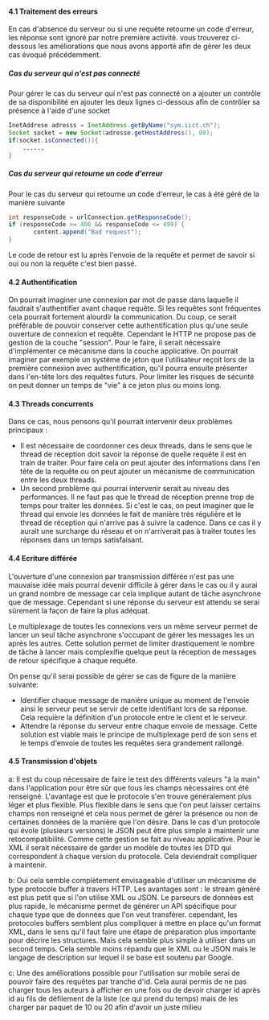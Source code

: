 #### 4.1 Traitement des erreurs

En cas d'absence du serveur ou si une requête retourne un code d'erreur, les réponse sont ignoré par notre première activité. vous trouverez ci-dessous les améliorations que nous avons apporté afin de gérer les deux cas évoqué précédemment.

##### Cas du serveur qui n'est pas connecté

Pour gérer le cas du serveur qui n'est pas connecté on a ajouter un contrôle de sa disponibilité en ajouter les deux lignes ci-dessous afin de contrôler sa présence à l'aide d'une socket

```java
InetAddrese adresss = InetAddress.getByName("sym.iict.ch");
Socket socket = new Socket(adresse.getHostAddress(), 80);
if(socket.isConnected()){
    ......
}
```

##### Cas du serveur qui retourne un code d'erreur

Pour le cas du serveur qui retourne un code d'erreur, le cas à été géré de la manière suivante

```java
int responseCode = urlConnection.getResponseCode();
if (responseCode >= 400 && responseCode <= 499) {
       content.append("Bad request");
}
```

Le code de retour est lu après l'envoie de la requête et permet de savoir si oui ou non la requête c'est bien passé.

#### 4.2 Authentification

On pourrait imaginer une connexion par mot de passe dans laquelle il faudrait s'authentifier avant chaque requête. Si les requêtes sont fréquentes cela pourrait fortement alourdir la communication. Du coup, ce serait préférable de pouvoir conserver cette authentification plus qu'une seule ouverture de connexion et requête. Cependant le HTTP ne propose pas de gestion de la couche "session". Pour le faire, il serait nécessaire d'implémenter ce mécanisme dans la couche applicative. On pourrait imaginer par exemple un système de jeton que l’utilisateur reçoit lors de la première connexion avec authentification, qu'il pourra ensuite présenter dans l'en-tête lors des requêtes futurs. Pour limiter les risques de sécurité on peut donner un temps de "vie" à ce jeton plus ou moins long.

#### 4.3 Threads concurrents

Dans ce cas, nous pensons qu'il pourrait intervenir deux problèmes principaux :

- Il est nécessaire de coordonner ces deux threads, dans le sens que le thread de réception doit savoir la réponse de quelle requête il est en train de traiter. Pour faire cela on peut ajouter des informations dans l'en tête de la requête ou on peut ajouter un mécanisme de communication entre les deux threads.
- Un second problème qui pourrai intervenir serait au niveau des performances. Il ne faut pas que le thread de réception prenne trop de temps pour traiter les données. Si c'est le cas, on peut imaginer que le thread qui envoie les données le fait de manière très régulière et le thread de réception qui n'arrive pas à suivre la cadence. Dans ce cas il y aurait une surcharge du réseau et on n'arriverait pas à traiter toutes les réponses dans un temps satisfaisant.

#### 4.4 Ecriture différée

L'ouverture d'une connexion par transmission différée n'est pas une mauvaise idée mais pourrai devenir difficile à gérer dans le cas ou il y aurai un grand nombre de message car cela implique autant  de tâche asynchrone que de message. Cependant si une réponse du serveur est attendu se serai sûrement la façon de faire la plus adéquat.

Le multiplexage de toutes les connexions vers un même serveur permet de lancer un seul tâche asynchrone s'occupant de gérer les messages les un après les autres. Cette solution permet de limiter drastiquement le nombre de tâche à lancer mais complexifie quelque peut la réception de messages de  retour spécifique à chaque requête.

On pense qu'il serai possible de gérer se cas de figure de la manière suivante:

- Identifier chaque message de manière unique au moment de l'envoie ainsi le serveur peut se servir de cette identifiant lors de sa réponse. Cela requière la définition d'un protocole entre le client et le serveur. 
- Attendre la réponse du serveur entre chaque envoie de message. Cette solution est viable mais le principe de multiplexage perd de son sens et le temps d'envoie de toutes les requêtes sera grandement rallongé.

#### 4.5 Transmission d'objets

a: Il est du coup nécessaire de faire le test des différents valeurs "à la main" dans l'application pour être sûr que tous les champs nécessaires ont été renseigné. L'avantage est que le protocole s'en trouve généralement plus léger et plus flexible. Plus flexible dans le sens que l'on peut laisser certains champs non renseigné et cela nous permet de gérer la présence ou non de certaines données de la manière que l'on désire. Dans le cas d'un protocole qui évole (plusieurs versions) le JSON peut être plus simple à maintenir une retocompatibilité. Comme cette gestion se fait au niveau applicative. Pour le XML il serait nécessaire de garder un modèle de toutes les DTD qui correspondent à chaque version du protocole. Cela deviendrait compliquer à maintenir.

b: Oui cela semble complètement envisageable d'utiliser un mécanisme de type protocole buffer à travers HTTP. Les avantages sont : le stream généré est plus petit que si l'on utilise XML ou JSON. Le parseurs de données est plus rapide, le mécanisme permet de générer un API spécifique pour chaque type que de données que l'on veut transférer. cependant, les protocoles buffers semblent plus compliquer à mettre en place qu'un format XML, dans le sens qu'il faut faire une étape de préparation plus importante pour décrire les structures. Mais cela semble plus simple à utiliser dans un second temps. Cela semble moins répandu que le XML ou le JSON mais le langage de description sur lequel il se base est soutenu par Google.

c: Une des améliorations possible pour l'utilisation sur mobile serai de pouvoir faire des requêtes par tranche d'id. Cela aurai permis de ne pas charger tous les auteurs à afficher en une fois ou de devoir charger id après id au fils de défilement de la liste (ce qui prend du temps) mais de les charger par paquet de 10 ou 20 afin d'avoir un juste milieu
